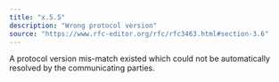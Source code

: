 ```yaml
---
title: "x.5.5"
description: "Wrong protocol version"
source: "https://www.rfc-editor.org/rfc/rfc3463.html#section-3.6"
---
```


A protocol version mis-match existed which could not be automatically resolved by the communicating parties.
